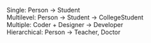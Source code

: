 Single:     Person → Student  
Multilevel: Person → Student → CollegeStudent  
Multiple:   Coder + Designer → Developer  
Hierarchical: Person → Teacher, Doctor
